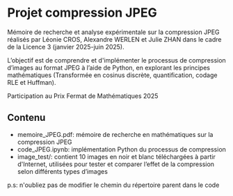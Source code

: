 # Projet compression JPEG
Mémoire de recherche et analyse expérimentale sur la compression JPEG réalisés par Léonie CROS, Alexandre WERLEN et Julie ZHAN dans le cadre de la Licence 3 (janvier 2025-juin 2025).

L’objectif est de comprendre et d'implémenter le processus de compression d’images au format JPEG à l’aide de Python, en explorant les principes mathématiques (Transformée en cosinus discrète, quantification, codage RLE et Huffman).

Participation au Prix Fermat de Mathématiques 2025

## Contenu
- memoire_JPEG.pdf: mémoire de recherche en mathématiques sur la compression JPEG
- code_JPEG.ipynb: implémentation Python du processus de compression
- image_test/: contient 10 images en noir et blanc téléchargées à partir d'Internet, utilisées pour tester et comparer l’effet de la compression selon différents types d’images
  
p.s: n'oubliez pas de modifier le chemin du répertoire parent dans le code


